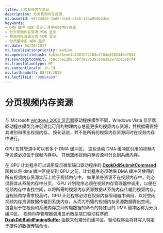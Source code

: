 ```yaml
---
title: 分页视频内存资源
description: 分页视频内存资源
ms.assetid: e9734db6-3ad0-4c64-a9c6-15ba956b2dce
keywords:
- DMA 缓冲 WDK 显示，寻呼视频内存资源
- 分页视频内存资源 WDK 显示
- 视频内存资源分页 WDK 显示
- 分页缓冲区 WDK 显示
ms.date: 04/20/2017
ms.localizationpriority: medium
ms.openlocfilehash: 5a81e45eae1b2307b73188e2703d6980346e7853
ms.sourcegitcommit: 7b9c3ba12b05bbf78275395bbe3a287d2c31bcf4
ms.translationtype: MT
ms.contentlocale: zh-CN
ms.lasthandoff: 08/28/2020
ms.locfileid: "89064690"
---
```

# <a name="paging-video-memory-resources"></a>分页视频内存资源


## <span id="ddk_paging_video_memory_resources_gg"></span><span id="DDK_PAGING_VIDEO_MEMORY_RESOURCES_GG"></span>


与 Microsoft [windows 2000 显示器](windows-2000-display-driver-model-design-guide.md)驱动程序模型不同，Windows Vista 显示器驱动程序模型允许创建比可用的物理内存总量更多的视频内存资源，并根据需要将其进到和移出视频内存。 换句话说，并不是所有的视频内存资源同时在视频内存中进行。

GPU 在其管道中可以有多个 DMA 缓冲区。 这些活动 DMA 缓冲区引用的视频内存资源必须位于视频内存中。 其他空闲视频内存资源可分页到系统内存。

在 GPU 计划程序可以调用显示微型端口驱动程序的 [**DxgkDdiSubmitCommand**](/windows-hardware/drivers/ddi/d3dkmddi/nc-d3dkmddi-dxgkddi_submitcommand) 函数以将 dma 缓冲区提交到 GPU 之前，计划程序必须确保 DMA 缓冲区使用的所有视频内存资源实际上位于视频内存中。 如果某些资源不在视频内存中，则必须将其从系统内存中分页。 GPU 计划程序必须在视频内存管理器中调用，以便在视频内存中查找空间，以将所需的视频内存资源数据从系统内存传输到视频内存。 当视频内存需求较高时，GPU 计划程序必须在视频内存管理器中调用，以将空闲视频内存资源数据传输到系统内存，从而为所需的视频内存资源数据腾出空间。 包含用于在视频和系统内存之间传输数据的命令的特殊目的 DMA 缓冲区称为分页缓冲区。 视频内存管理器调用显示微型端口驱动程序的 [**DxgkDdiBuildPagingBuffer**](/windows-hardware/drivers/ddi/d3dkmddi/nc-d3dkmddi-dxgkddi_buildpagingbuffer) 函数来创建分页缓冲区，驱动程序会将其写入特定于硬件的数据传输命令。

 

